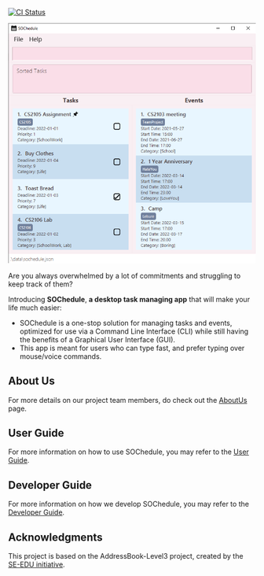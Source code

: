 [![CI Status](https://github.com/AY2021S2-CS2103-W16-1/tp/workflows/Java%20CI/badge.svg)](https://github.com/AY2021S2-CS2103-W16-1/tp/actions)

![Ui](docs/images/Ui.png)

Are you always overwhelmed by a lot of commitments and struggling to keep track of them?

Introducing **SOChedule**, **a desktop task managing app** that will make your life much easier:
* SOChedule is a one-stop solution for managing tasks and events, optimized for use via a Command Line Interface (CLI) while still having the benefits of a Graphical User Interface (GUI).
* This app is meant for users who can type fast, and prefer typing over mouse/voice commands.

## About Us
For more details on our project team members, do check out the [AboutUs](https://github.com/AY2021S2-CS2103-W16-1/tp/blob/master/docs/AboutUs.md) page.

## User Guide
For more information on how to use SOChedule, you may refer to the [User Guide](https://github.com/AY2021S2-CS2103-W16-1/tp/blob/master/docs/UserGuide.md).

## Developer Guide
For more information on how we develop SOChedule, you may refer to the [Developer Guide](https://github.com/AY2021S2-CS2103-W16-1/tp/blob/master/docs/DeveloperGuide.md).

## Acknowledgments
This project is based on the AddressBook-Level3 project, created by the [SE-EDU initiative](https://se-education.org).
